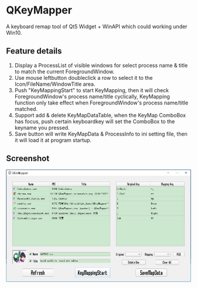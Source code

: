 # QKeyMapper
A keyboard remap tool of Qt5 Widget + WinAPI which could working under Win10.

## Feature details
1. Display a ProcessList of visible windows for select process name & title to match the current ForegroundWindow.
2. Use mouse leftbutton doubleclick a row to select it to the Icon/FileName/WindowTitle area.
3. Push "KeyMappingStart" to start KeyMapping, then it will check ForegroundWindow's process name/title cyclically, KeyMapping function only take effect when ForegroundWindow's process name/title matched.
3. Support add & delete KeyMapDataTable, when the KeyMap ComboBox has focus, push certain keyboardkey will set the ComboBox to the keyname you pressed.
4. Save button will write KeyMapData & ProcessInfo to ini setting file, then it will load it at program startup.

## Screenshot
![Screenshot](https://raw.githubusercontent.com/Zalafina/QKeyMapper/master/screenshot/QKeyMapper_screenshot_01.png)
